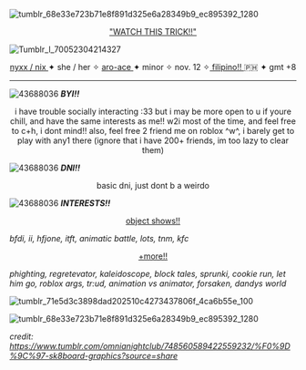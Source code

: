 ![tumblr_68e33e723b71e8f891d325e6a28349b9_ec895392_1280](https://github.com/user-attachments/assets/6759fe4c-d583-4173-b708-698405d67a9c)

<p align="center">
<ins> "WATCH THIS TRICK!!" </ins>
</p>

![Tumblr_l_70052304214327](https://github.com/user-attachments/assets/acab5eae-e835-4315-9a92-57eb5d6349b3)

<p align="center"> <ins> nyxx / nix </ins> ✦ she / her ✧ <ins> aro-ace </ins> ✦ minor ✧ nov. 12 ✧<ins> filipino!! </ins> 🇵🇭 ✦ gmt +8 </p> 

-----------

![43688036](https://github.com/user-attachments/assets/b92ff773-d209-4b30-afe8-4e49fe464552) ***BYI!!*** 

<p align="center">
i have trouble socially interacting :33 but i may be more open to u if youre chill, and have the same interests as me!! w2i most of the time, and feel free to c+h, i dont mind!! also, feel free 2 friend me on roblox ^w^, i barely get to play with any1 there (ignore that i have 200+ friends, im too lazy to clear them) </p>

![43688036](https://github.com/user-attachments/assets/b92ff773-d209-4b30-afe8-4e49fe464552) ***DNI!!*** 

<p align="center">
  basic dni, just dont b a weirdo

![43688036](https://github.com/user-attachments/assets/b92ff773-d209-4b30-afe8-4e49fe464552) ***INTERESTS!!*** 

<p align="center">
  <ins> object shows!! </ins>

  *bfdi, ii, hfjone, itft, animatic battle, lots, tnm, kfc*

<p align="center">
  <ins> +more!! </ins>

*phighting, regretevator, kaleidoscope, block tales, sprunki, cookie run, let him go, roblox args, tr:ud,
animation vs animator, forsaken, dandys world*

![tumblr_71e5d3c3898dad202510c4273437806f_4ca6b55e_100](https://github.com/user-attachments/assets/b4c6e357-0564-417c-bbfe-37deeb392cf6)


![tumblr_68e33e723b71e8f891d325e6a28349b9_ec895392_1280](https://github.com/user-attachments/assets/6759fe4c-d583-4173-b708-698405d67a9c)

*credit: https://www.tumblr.com/omnianightclub/748560589422559232/%F0%9D%9C%97-sk8board-graphics?source=share*
